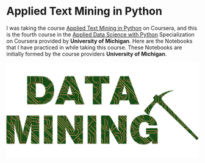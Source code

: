 # Applied Text Mining in Python

I was taking the course [Applied Text Mining in Python](https://www.coursera.org/learn/python-text-mining) on Coursera, and this is the fourth course in the [Applied Data Science with Python](https://www.coursera.org/specializations/data-science-python?utm_source=gg&utm_medium=sem&utm_campaign=06-PythonforEverybody-ROW&utm_content=06-PythonforEverybody-ROW&campaignid=6493101579&adgroupid=111505143509&device=c&keyword=&matchtype=b&network=g&devicemodel=&adpostion=&creativeid=475026818346&hide_mobile_promo&gclid=CjwKCAiAzNj9BRBDEiwAPsL0d55_2NlpbhNdwqWryrP0VKK2Ta3gToorMJVBfa-MVg-1KarUjxLv4RoCwgEQAvD_BwE) Specialization on Coursera provided by **University of Michigan**. Here are the Notebooks that I have practiced in while taking this course. These Notebooks are initially formed by the course providers **University of Michigan**.

 <img src="data-mining.png">
